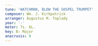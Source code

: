 ```yaml
---
tune: 'WATCHMAN, BLOW THE GOSPEL TRUMPET'
composer: Wm. J. Kirkpatrick
arranger: Augustus M. Toplady
year: '-'
meter: 7s. 6L.
key: B♭ Major
anacrusis: 0
---
```

